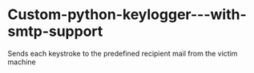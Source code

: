 # Custom-python-keylogger---with-smtp-support
Sends each keystroke to the predefined recipient mail from the victim machine

